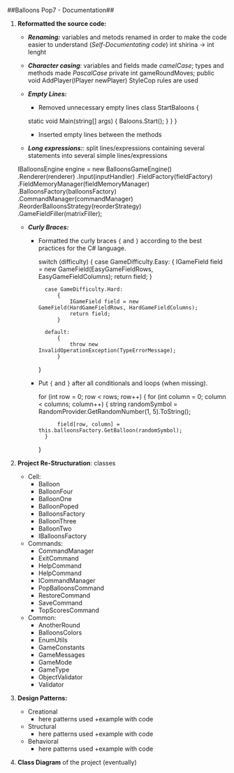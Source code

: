 ##Balloons Pop7 - Documentation##

1.  **Reformatted the source code:**

	+ ***Renaming:*** variables and metods renamed in order to make the code easier to understand (*Self-Documentating code*)
	int shirina -> int lenght 
	+ ***Character casing***: variables and fields made *camelCase*; types and methods made *PascalCase*
	private int gameRoundMoves;
	public void AddPlayer(IPlayer newPlayer)
	StyleCop rules are used
	+ ***Empty Lines:***
		+ Removed unnecessary empty lines
		  class StartBaloons
    {

        static void Main(string[] args)
        {
            Baloons.Start();
        }
    }
}

		+ Inserted empty lines between the methods

	+ ***Long expressions:***: split lines/expressions containing several statements into several simple lines/expressions

	IBalloonsEngine engine = new BalloonsGameEngine()
                .Renderer(renderer)
                .Input(inputHandler)
                .FieldFactory(fieldFactory)
                .FieldMemoryManager(fieldMemoryManager)
                .BalloonsFactory(balloonsFactory)
                .CommandManager(commandManager)
                .ReorderBalloonsStrategy(reorderStrategy)
                .GameFieldFiller(matrixFiller);

	+ ***Curly Braces:***
		+ Formatted the curly braces `{` and `}` according to the best practices for the C# language.

		  switch (difficulty)
            {
                case GameDifficulty.Easy:
                    {
                        IGameField field = new GameField(EasyGameFieldRows, EasyGameFieldColumns);
                        return field;
                    }

                case GameDifficulty.Hard:
                    {
                        IGameField field = new GameField(HardGameFieldRows, HardGameFieldColumns);
                        return field;
                    }

                default:
                    {
                        throw new InvalidOperationException(TypeErrorMessage);
                    }
            }

		+ Put `{` and `}` after all conditionals and loops (when missing).

		  for (int row = 0; row < rows; row++)
            {
                for (int column = 0; column < columns; column++)
                {
                    string randomSymbol = RandomProvider.GetRandomNumber(1, 5).ToString();

                    field[row, column] = this.balloonsFactory.GetBalloon(randomSymbol);
                }
            }

2. **Project Re-Structuration**: classes
	+ Cell:
		+ Balloon
		+ BalloonFour
		+ BalloonOne
		+ BalloonPoped
		+ BalloonsFactory
		+ BalloonThree
		+ BalloonTwo
		+ IBalloonsFactory
	+ Commands:
		+ CommandManager
		+ ExitCommand
		+ HelpCommand
		+ HelpCommand
		+ ICommandManager
		+ PopBalloonsCommand
		+ RestoreCommand
		+ SaveCommand
		+ TopScoresCommand
	+ Common:
		+ AnotherRound
		+ BalloonsColors
		+ EnumUtils
		+ GameConstants
		+ GameMessages
		+ GameMode
		+ GameType
		+ ObjectValidator
		+ Validator

3. **Design Patterns:**
	+	Creational
		+	here patterns used +example with code
	+	Structural
		+	here patterns used +example with code
	+	Behavioral
		+	here patterns used +example with code

4. **Class Diagram** of the project (eventually)